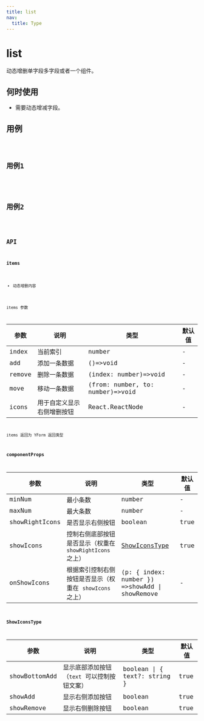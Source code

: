 ```yaml
---
title: list
nav:
  title: Type
---
```


# list

动态增删单字段多字段或者一个组件。

## 何时使用

- 需要动态增减字段。

## 用例

<code src="./demo/list.tsx" />

## 用例1

<!-- <code src="./demo/list1.tsx" /> -->


## 用例2

<code src="./demo/list2.tsx" />

## API

### items

- 动态增删内容

items 参数

| 参数   | 说明                       | 类型                             | 默认值 |
| ------ | -------------------------- | -------------------------------- | ------ |
| index  | 当前索引                   | number                           | -      |
| add    | 添加一条数据               | ()=>void                         | -      |
| remove | 删除一条数据               | (index: number)=>void            | -      |
| move   | 移动一条数据               | (from: number, to: number)=>void | -      |
| icons  | 用于自定义显示右侧增删按钮 | React.ReactNode                  | -      |

items 返回为 YForm 返回类型

### componentProps

| 参数 | 说明 | 类型 | 默认值 |
| --- | --- | --- | --- |
| minNum | 最小条数 | number | - |
| maxNum | 最大条数 | number | - |
| showRightIcons | 是否显示右侧按钮 | boolean | true |
| showIcons | 控制右侧底部按钮是否显示（权重在 `showRightIcons` 之上） | [ShowIconsType](#ShowIconsType) | true |
| onShowIcons | 根据索引控制右侧按钮是否显示（权重在 `showIcons` 之上） | (p: { index: number }) =>showAdd \| showRemove | - |

### ShowIconsType

| 参数 | 说明 | 类型 | 默认值 |
| --- | --- | --- | --- |
| showBottomAdd | 显示底部添加按钮（`text` 可以控制按钮文案） | boolean \| { text?: string } | true |
| showAdd | 显示右侧添加按钮 | boolean | true |
| showRemove | 显示右侧删除按钮 | boolean | true |
